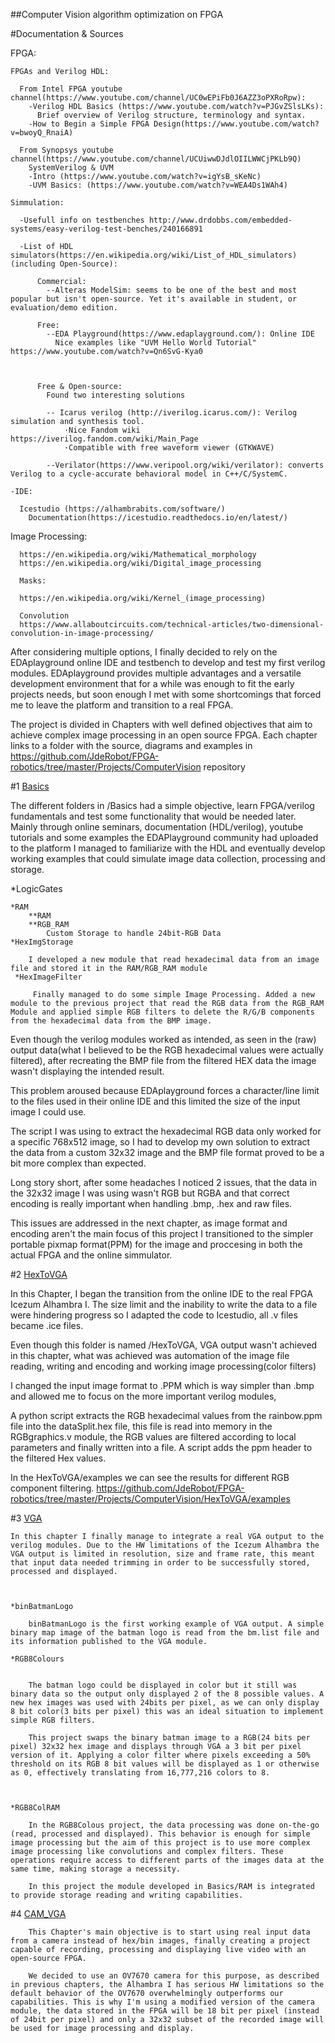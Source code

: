 ##Computer Vision algorithm optimization on FPGA


#Documentation & Sources

  FPGA:
  
    FPGAs and Verilog HDL:
    
      From Intel FPGA youtube channel(https://www.youtube.com/channel/UC0wEPiFb0J6AZZ3oPXRoRpw): 
        -Verilog HDL Basics (https://www.youtube.com/watch?v=PJGvZSlsLKs):
          Brief overview of Verilog structure, terminology and syntax.
        -How to Begin a Simple FPGA Design(https://www.youtube.com/watch?v=bwoyQ_RnaiA)
       
      From Synopsys youtube channel(https://www.youtube.com/channel/UCUiwwDJdlOIILWWCjPKLb9Q)
        SystemVerilog & UVM
        -Intro (https://www.youtube.com/watch?v=igYsB_sKeNc)
        -UVM Basics: (https://www.youtube.com/watch?v=WEA4Ds1WAh4)
     
    Simmulation:
                
      -Usefull info on testbenches http://www.drdobbs.com/embedded-systems/easy-verilog-test-benches/240166891
 
      -List of HDL simulators(https://en.wikipedia.org/wiki/List_of_HDL_simulators)(including Open-Source):
      
          Commercial:
            --Alteras ModelSim: seems to be one of the best and most popular but isn't open-source. Yet it's available in student, or evaluation/demo edition.

          Free:
            --EDA Playground(https://www.edaplayground.com/): Online IDE
              Nice examples like "UVM Hello World Tutorial" https://www.youtube.com/watch?v=Qn6SvG-Kya0
              
              

          Free & Open-source:
            Found two interesting solutions

            -- Icarus verilog (http://iverilog.icarus.com/): Verilog simulation and synthesis tool. 
                ·Nice Fandom wiki https://iverilog.fandom.com/wiki/Main_Page
                ·Compatible with free waveform viewer (GTKWAVE)

            --Verilator(https://www.veripool.org/wiki/verilator): converts Verilog to a cycle-accurate behavioral model in C++/C/SystemC. 
            
    -IDE:
    
      Icestudio (https://alhambrabits.com/software/)
        Documentation(https://icestudio.readthedocs.io/en/latest/)

        
  Image Processing:

      https://en.wikipedia.org/wiki/Mathematical_morphology
      https://en.wikipedia.org/wiki/Digital_image_processing

      Masks:

      https://en.wikipedia.org/wiki/Kernel_(image_processing)

      Convolution
      https://www.allaboutcircuits.com/technical-articles/two-dimensional-convolution-in-image-processing/



After considering multiple options, I finally decided to rely on the EDAplayground online IDE and testbench to develop and test my first verilog modules. EDAplayground provides multiple advantages and a versatile development environment that
for a while was enough to fit the early projects needs, but soon enough I met with some shortcomings that forced me to leave the platform and transition to a real FPGA.


The project is divided in Chapters with well defined objectives that aim to achieve complex image processing in an open source FPGA. Each chapter links to a folder with the source, diagrams and examples in https://github.com/JdeRobot/FPGA-robotics/tree/master/Projects/ComputerVision repository 




#1 [Basics](https://github.com/JdeRobot/FPGA-robotics/tree/master/Projects/ComputerVision/Basics)

The different folders in /Basics had a simple objective, learn FPGA/verilog fundamentals and test some functionality that would be needed later.
Mainly through online seminars, documentation (HDL/verilog), youtube tutorials and some examples the EDAPlayground community had uploaded to the platform I managed to familiarize with the HDL and eventually develop working examples that could simulate image data collection, processing and storage.






   *LogicGates                

    *RAM                     
        **RAM
        **RGB_RAM
            Custom Storage to handle 24bit-RGB Data
    *HexImgStorage             

        I developed a new module that read hexadecimal data from an image file and stored it in the RAM/RGB_RAM module
     *HexImageFilter             

         Finally managed to do some simple Image Processing. Added a new module to the previous project that read the RGB data from the RGB_RAM Module and applied simple RGB filters to delete the R/G/B components from the hexadecimal data from the BMP image.


 Even though the verilog modules worked as intended, as seen in the (raw) output data(what I believed to be the RGB hexadecimal values were actually filtered), after recreating the BMP file from the filtered HEX data the image wasn't displaying the intended result.

 This problem aroused because EDAplayground forces a character/line limit to the files used in their online IDE and this limited the size of the input image I could use.

 The script I was using to extract the hexadecimal RGB data only worked for a specific 768x512 image, so I had to develop my own solution to extract the data from a custom 32x32 image and the BMP file format proved to be a bit more complex than expected.

 Long story short, after some headaches I noticed 2 issues, that the data in the 32x32 image I was using wasn't RGB but RGBA and that correct encoding is really important when handling .bmp, .hex and raw files.

 This issues are addressed in the next chapter, as image format and encoding aren't the main focus of this project I transitioned to the simpler portable pixmap format(PPM) for the image and proccesing in both the actual FPGA and the online simmulator. 




#2 [HexToVGA](https://github.com/JdeRobot/FPGA-robotics/tree/master/Projects/ComputerVision/HexToVGA)

In this Chapter, I began the transition from the online IDE to the real FPGA Icezum Alhambra I. The size limit and the inability to write the data to a file were hindering progress so I adapted the code to Icestudio, all .v files became .ice files.

Even though this folder is named /HexToVGA, VGA output wasn't achieved in this chapter, what was achieved was automation of the image file reading, writing and encoding and working image processing(color filters)

 I changed the input image format to .PPM which is way simpler than .bmp and allowed me to focus on the more important verilog modules,

 A python script extracts the RGB hexadecimal values from the rainbow.ppm file into the dataSplit.hex file, this file is read into memory in the RGBgraphics.v module, the RGB values are filtered according to local parameters and finally written into a file. A script adds the ppm header to the filtered Hex values.

 In the HexToVGA/examples we can see the results for different RGB component filtering.
https://github.com/JdeRobot/FPGA-robotics/tree/master/Projects/ComputerVision/HexToVGA/examples



#3 [VGA](https://github.com/JdeRobot/FPGA-robotics/tree/master/Projects/ComputerVision/VGA)


    In this chapter I finally manage to integrate a real VGA output to the verilog modules. Due to the HW limitations of the Icezum Alhambra the VGA output is limited in resolution, size and frame rate, this meant that input data needed trimming in order to be successfully stored, processed and displayed.



    *binBatmanLogo  

        binBatmanLogo is the first working example of VGA output. A simple binary map image of the batman logo is read from the bm.list file and its information published to the VGA module.

    *RGB8Colours    


        The batman logo could be displayed in color but it still was binary data so the output only displayed 2 of the 8 possible values. A new hex images was used with 24bits per pixel, as we can only display 8 bit color(3 bits per pixel) this was an ideal situation to implement simple RGB filters.

        This project swaps the binary batman image to a RGB(24 bits per pixel) 32x32 hex image and displays through VGA a 3 bit per pixel version of it. Applying a color filter where pixels exceeding a 50% threshold on its RGB 8 bit values will be displayed as 1 or otherwise as 0, effectively translating from 16,777,216 colors to 8.


       
    *RGB8ColRAM        

        In the RGB8Colous project, the data processing was done on-the-go (read, processed and displayed). This behavior is enough for simple image processing but the aim of this project is to use more complex image processing like convolutions and complex filters. These operations require access to different parts of the images data at the same time, making storage a necessity.

        In this project the module developed in Basics/RAM is integrated to provide storage reading and writing capabilities.




#4 [CAM_VGA](https://github.com/JdeRobot/FPGA-robotics/tree/master/Projects/ComputerVision/CAM_VGA)


        This Chapter's main objective is to start using real input data from a camera instead of hex/bin images, finally creating a project capable of recording, processing and displaying live video with an open-source FPGA.

        We decided to use an OV7670 camera for this purpose, as described in previous chapters, the Alhambra I has serious HW limitations so the default behavior of the OV7670 overwhelmingly outperforms our capabilities. This is why I'm using a modified version of the camera module, the data stored in the FPGA will be 18 bit per pixel (instead of 24bit per pixel) and only a 32x32 subset of the recorded image will be used for image processing and display. 
